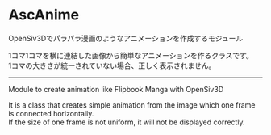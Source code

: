 # AscAnime
OpenSiv3Dでパラパラ漫画のようなアニメーションを作成するモジュール  

1コマ1コマを横に連結した画像から簡単なアニメーションを作るクラスです。  
1コマの大きさが統一されていない場合、正しく表示されません。  

***

Module to create animation like Flipbook Manga with OpenSiv3D  

It is a class that creates simple animation from the image which one frame is connected horizontally.  
If the size of one frame is not uniform, it will not be displayed correctly.  
